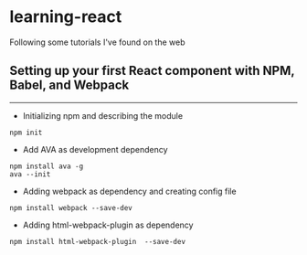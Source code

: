 # learning-react
Following some tutorials I've found on the web

## Setting up your first React component with NPM, Babel, and Webpack

---
- Initializing npm and describing the module
````
npm init
````
- Add AVA as development dependency
````
npm install ava -g 
ava --init 
````

- Adding webpack as dependency and creating config file

````
npm install webpack --save-dev
````

- Adding html-webpack-plugin as dependency

````
npm install html-webpack-plugin  --save-dev 
````